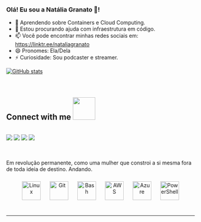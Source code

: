 ### Olá! Eu sou a Natália Granato 👋! 
- 🌱 Aprendendo sobre Containers e Cloud Computing.
- 🤔 Estou procurando ajuda com infraestrutura em código.
- 📫 Você pode encontrar minhas redes sociais em: https://linktr.ee/nataliagranato
- 😄 Pronomes: Ela/Dela
- ⚡ Curiosidade: Sou podcaster e streamer.

[![GitHub stats](https://github-readme-stats.vercel.app/api?username=techpreta)](https://github.com/anuraghazra/github-readme-stats) <br>


<br>

## Connect with me <img src="https://media.giphy.com/media/LnQjpWaON8nhr21vNW/giphy.gif" width="60">
<br>
<a href="https://twitter.com/gg_granato"><img src="https://img.shields.io/badge/Twitter-1DA1F2?style=for-the-badge&logo=twitter&logoColor=white"></a>
<a href="https://www.linkedin.com/in/nataliagranato/"><img src="https://img.shields.io/badge/LinkedIn-0077B5?style=for-the-badge&logo=linkedin&logoColor=white"></a>
<a href="https://steamcommunity.com/id/techpreta/"><img src="https://img.shields.io/badge/Steam-000000?style=for-the-badge&logo=steam&logoColor=white"></a>
<a href="https://open.spotify.com/show/1wsIkJbGA55GqplgDhXSIM?si=TPEvLZwFRCiJyxX8HKzluA&dl_branch=1"><img src="https://img.shields.io/badge/Spotify-1ED760?&style=for-the-badge&logo=spotify&logoColor=white"></a>

<br><br>
Em revolução permanente, como uma mulher que constroi a si mesma fora de toda ideia de destino.
Andando.


<div align="center">  
  
<img style="margin: 10px" src="https://profilinator.rishav.dev/skills-assets/linux-original.svg" alt="Linux" height="50" />  
<img style="margin: 10px" src="https://profilinator.rishav.dev/skills-assets/git-scm-icon.svg" alt="Git" height="50" />  
<img style="margin: 10px" src="https://profilinator.rishav.dev/skills-assets/gnu_bash-icon.svg" alt="Bash" height="50" />  
<img style="margin: 10px" src="https://profilinator.rishav.dev/skills-assets/amazonwebservices-original-wordmark.svg" alt="AWS" height="50" /> 
<img style="margin: 10px" src="https://profilinator.rishav.dev/skills-assets/microsoft_azure-icon.svg" alt="Azure" height="50" />  
<img style="margin: 10px" src="https://profilinator.rishav.dev/skills-assets/powershell.png" alt="PowerShell" height="50" />  

</td></tr></table>  


<br>
<br>

----
 

</div>
